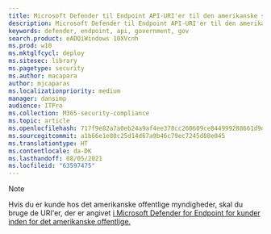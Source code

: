 ```yaml
---
title: Microsoft Defender til Endpoint API-URI'er til den amerikanske stat
description: Microsoft Defender til Endpoint API-URI'er til den amerikanske stat
keywords: defender, endpoint, api, government, gov
search.product: eADQiWindows 10XVcnh
ms.prod: w10
ms.mktglfcycl: deploy
ms.sitesec: library
ms.pagetype: security
ms.author: macapara
author: mjcaparas
ms.localizationpriority: medium
manager: dansimp
audience: ITPro
ms.collection: M365-security-compliance
ms.topic: article
ms.openlocfilehash: 717f9e82a7a0eb24a9af4ee378cc260609ce844999288661d9d3b8008f87cd05
ms.sourcegitcommit: a1b66e1e80c25d14d67a9b46c79ec7245d88e045
ms.translationtype: HT
ms.contentlocale: da-DK
ms.lasthandoff: 08/05/2021
ms.locfileid: "63597475"
---
```

>[!NOTE]
>Hvis du er kunde hos det amerikanske offentlige myndigheder, skal du bruge de URI'er, der er angivet [i Microsoft Defender for Endpoint for kunder inden for det amerikanske offentlige.](/microsoft-365/security/defender-endpoint/gov#api)
